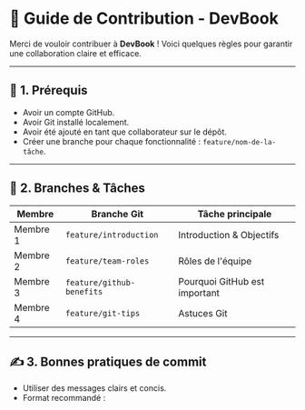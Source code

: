 # 🤝 Guide de Contribution - DevBook

Merci de vouloir contribuer à **DevBook** ! Voici quelques règles pour garantir une collaboration claire et efficace.

---

## 🧾 1. Prérequis

- Avoir un compte GitHub.
- Avoir Git installé localement.
- Avoir été ajouté en tant que collaborateur sur le dépôt.
- Créer une branche pour chaque fonctionnalité : `feature/nom-de-la-tâche`.

---

## 🔀 2. Branches & Tâches

| Membre | Branche Git | Tâche principale |
|--------|--------------|------------------|
| Membre 1 | `feature/introduction` | Introduction & Objectifs |
| Membre 2 | `feature/team-roles` | Rôles de l'équipe |
| Membre 3 | `feature/github-benefits` | Pourquoi GitHub est important |
| Membre 4 | `feature/git-tips` | Astuces Git |

---

## ✍️ 3. Bonnes pratiques de commit

- Utiliser des messages clairs et concis.
- Format recommandé :
